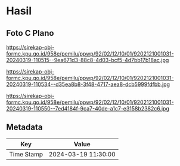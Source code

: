 # Hasil

## Foto C Plano

https://sirekap-obj-formc.kpu.go.id/958e/pemilu/ppwp/92/02/12/10/01/9202121001031-20240319-110515--9ea671d3-88c8-4d03-bcf5-4d7bb17b18ac.jpg

https://sirekap-obj-formc.kpu.go.id/958e/pemilu/ppwp/92/02/12/10/01/9202121001031-20240319-110534--d35ea8b8-3f48-4717-aea8-dcb5999fdfbb.jpg

https://sirekap-obj-formc.kpu.go.id/958e/pemilu/ppwp/92/02/12/10/01/9202121001031-20240319-110550--7ed4184f-9ca7-40de-a1c7-e3158b2382c6.jpg


## Metadata

| Key        | Value               |
| ---------- | ------------------- |
| Time Stamp | 2024-03-19 11:30:00 |



